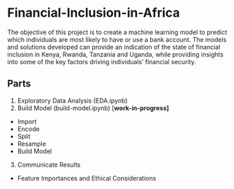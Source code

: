 # Financial-Inclusion-in-Africa
The objective of this project is to create a machine learning model to predict which individuals are most likely to have or use a bank account. The models and solutions developed can provide an indication of the state of financial inclusion in Kenya, Rwanda, Tanzania and Uganda, while providing insights into some of the key factors driving individuals’ financial security.

## Parts
1. Exploratory Data Analysis (EDA.ipynb)
2. Build Model (build-model.ipynb) [**work-in-progress]**
- Import
- Encode
- Split
- Resample
- Build Model
3. Communicate Results
- Feature Importances and Ethical Considerations
